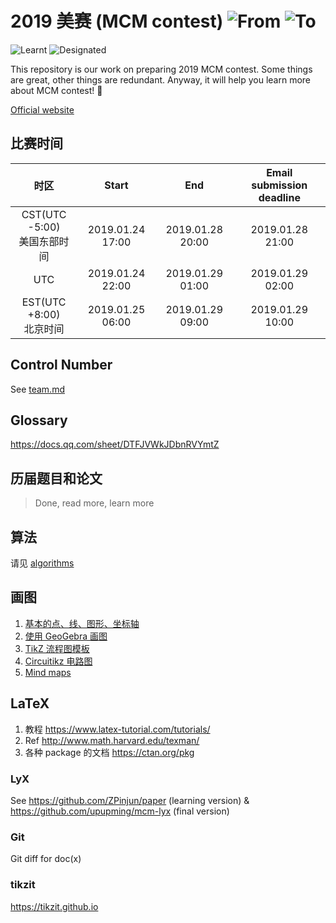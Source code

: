 # 2019 美赛 (MCM contest) ![From](https://img.shields.io/badge/Form-2019.1.25%20--%205%3A50-brightgreen.svg) ![To](https://img.shields.io/badge/To-2019.1.29%20--%209%3A00-brightgreen.svg)

![Learnt](https://img.shields.io/badge/Learnt-Cooperation%2C%20modeling%2C%20coding%2C%20math.%20.%20.-green.svg)
![Designated](https://img.shields.io/badge/Designated-Meritorious%20Winner-blue.svg)

This repository is our work on preparing 2019 MCM contest. Some things are great, other things are redundant. Anyway, it will help you learn more about MCM contest! :wave:

[Official website](https://www.comap.com/undergraduate/contests/)

## 比赛时间

|时区|Start|End|Email submission deadline|
|:----:|:----:|:----:|:----:|
|CST(UTC -5:00) <br>美国东部时间|2019.01.24 17:00|2019.01.28 20:00|2019.01.28 21:00|
|UTC|2019.01.24 22:00|2019.01.29 01:00|2019.01.29 02:00|
|EST(UTC +8:00) <br>北京时间|2019.01.25 06:00|2019.01.29 09:00|2019.01.29 10:00|

## Control Number

See [team.md](./team.md)

## Glossary

https://docs.qq.com/sheet/DTFJVWkJDbnRVYmtZ

## 历届题目和论文

> Done, read more, learn more

## 算法

请见 [algorithms](./algorithms/README.md)

## 画图

1. [基本的点、线、图形、坐标轴](https://www.overleaf.com/learn/latex/LaTeX_Graphics_using_TikZ:_A_Tutorial_for_Beginners_(Part_1)%E2%80%94Basic_Drawing)
2. [使用 GeoGebra 画图](https://www.overleaf.com/learn/latex/LaTeX_Graphics_using_TikZ:_A_Tutorial_for_Beginners_(Part_2)%E2%80%94Generating_TikZ_Code_from_GeoGebra)
3. [TikZ 流程图模板](https://www.overleaf.com/learn/latex/LaTeX_Graphics_using_TikZ:_A_Tutorial_for_Beginners_(Part_3)%E2%80%94Creating_Flowcharts)
4. [Circuitikz 电路图](https://www.overleaf.com/learn/latex/LaTeX_Graphics_using_TikZ:_A_Tutorial_for_Beginners_(Part_4)%E2%80%94Circuit_Diagrams_Using_Circuitikz)
5. [Mind maps](https://www.overleaf.com/learn/latex/LaTeX_Graphics_using_TikZ:_A_Tutorial_for_Beginners_(Part_5)%E2%80%94Creating_Mind_Maps)

## LaTeX

1. 教程 https://www.latex-tutorial.com/tutorials/
2. Ref http://www.math.harvard.edu/texman/
3. 各种 package 的文档 https://ctan.org/pkg

### LyX

See https://github.com/ZPinjun/paper (learning version) & https://github.com/upupming/mcm-lyx (final version)

### Git

Git diff for doc(x)

### tikzit

https://tikzit.github.io
